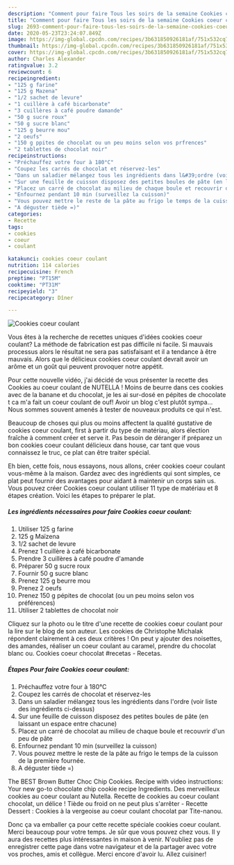 ```yaml
---
description: "Comment pour faire Tous les soirs de la semaine Cookies coeur coulant"
title: "Comment pour faire Tous les soirs de la semaine Cookies coeur coulant"
slug: 2693-comment-pour-faire-tous-les-soirs-de-la-semaine-cookies-coeur-coulant
date: 2020-05-23T23:24:07.849Z
image: https://img-global.cpcdn.com/recipes/3b631850926181af/751x532cq70/cookies-coeur-coulant-photo-principale-de-la-recette.jpg
thumbnail: https://img-global.cpcdn.com/recipes/3b631850926181af/751x532cq70/cookies-coeur-coulant-photo-principale-de-la-recette.jpg
cover: https://img-global.cpcdn.com/recipes/3b631850926181af/751x532cq70/cookies-coeur-coulant-photo-principale-de-la-recette.jpg
author: Charles Alexander
ratingvalue: 3.2
reviewcount: 6
recipeingredient:
- "125 g farine"
- "125 g Mazena"
- "1/2 sachet de levure"
- "1 cuillère à café bicarbonate"
- "3 cuillères à café poudre damande"
- "50 g sucre roux"
- "50 g sucre blanc"
- "125 g beurre mou"
- "2 oeufs"
- "150 g ppites de chocolat ou un peu moins selon vos prfrences"
- "2 tablettes de chocolat noir"
recipeinstructions:
- "Préchauffez votre four à 180°C"
- "Coupez les carrés de chocolat et réservez-les"
- "Dans un saladier mélangez tous les ingrédients dans l&#39;ordre (voir liste des ingrédients ci-dessus)"
- "Sur une feuille de cuisson disposez des petites boules de pâte (en laissant un espace entre chacune)"
- "Placez un carré de chocolat au milieu de chaque boule et recouvrir d&#39;un peu de pâte"
- "Enfournez pendant 10 min (surveillez la cuisson)"
- "Vous pouvez mettre le reste de la pâte au frigo le temps de la cuisson de la première fournée."
- "A déguster tiède =)"
categories:
- Recette
tags:
- cookies
- coeur
- coulant

katakunci: cookies coeur coulant 
nutrition: 114 calories
recipecuisine: French
preptime: "PT15M"
cooktime: "PT31M"
recipeyield: "3"
recipecategory: Dîner

---
```



![Cookies coeur coulant](https://img-global.cpcdn.com/recipes/3b631850926181af/751x532cq70/cookies-coeur-coulant-photo-principale-de-la-recette.jpg)

Vous êtes à la recherche de recettes uniques d'idées cookies coeur coulant? La méthode de fabrication est pas difficile ni facile. Si mauvais processus alors le résultat ne sera pas satisfaisant et il a tendance à être mauvais. Alors que le délicieux cookies coeur coulant devrait avoir un arôme et un goût qui peuvent provoquer notre appétit.

Pour cette nouvelle vidéo, j&#39;ai décidé de vous présenter la recette des Cookies au coeur coulant de NUTELLA ! Moins de beurre dans ces cookies avec de la banane et du chocolat, je les ai sur-dosé en pépites de chocolate t ca m&#39;a fait un coeur coulant de ouf! Avoir un blog c&#39;est plutôt sympa… Nous sommes souvent amenés à tester de nouveaux produits ce qui n&#39;est.

Beaucoup de choses qui plus ou moins affectent la qualité gustative de cookies coeur coulant, first à partir du type de matériau, alors élection fraîche à comment créer et serve it. Pas besoin de déranger if préparez un bon cookies coeur coulant délicieux dans house, car tant que vous connaissez le truc, ce plat can être traiter spécial.


Eh bien, cette fois, nous essayons, nous allons, créer cookies coeur coulant vous-même à la maison. Gardez avec des ingrédients qui sont simples, ce plat peut fournir des avantages pour aidant à maintenir un corps sain us. Vous pouvez créer Cookies coeur coulant utiliser 11 type de matériau et 8 étapes création. Voici les étapes to préparer le plat.

<!--inarticleads1-->

##### Les ingrédients nécessaires pour faire Cookies coeur coulant:

1. Utiliser 125 g farine
1.  125 g Maïzena
1.  1/2 sachet de levure
1. Prenez 1 cuillère à café bicarbonate
1. Prendre 3 cuillères à café poudre d&#39;amande
1. Préparer 50 g sucre roux
1. Fournir 50 g sucre blanc
1. Prenez 125 g beurre mou
1. Prenez 2 oeufs
1. Prenez 150 g pépites de chocolat (ou un peu moins selon vos préférences)
1. Utiliser 2 tablettes de chocolat noir


Cliquez sur la photo ou le titre d&#39;une recette de cookies coeur coulant pour la lire sur le blog de son auteur. Les cookies de Christophe Michalak répondent clairement à ces deux critères ! On peut y ajouter des noisettes, des amandes, réaliser un coeur coulant au caramel, prendre du chocolat blanc ou. Cookies coeur chocolat #recetas - Recetas. 

<!--inarticleads2-->

##### Étapes Pour faire Cookies coeur coulant:

1. Préchauffez votre four à 180°C
1. Coupez les carrés de chocolat et réservez-les
1. Dans un saladier mélangez tous les ingrédients dans l&#39;ordre (voir liste des ingrédients ci-dessus)
1. Sur une feuille de cuisson disposez des petites boules de pâte (en laissant un espace entre chacune)
1. Placez un carré de chocolat au milieu de chaque boule et recouvrir d&#39;un peu de pâte
1. Enfournez pendant 10 min (surveillez la cuisson)
1. Vous pouvez mettre le reste de la pâte au frigo le temps de la cuisson de la première fournée.
1. A déguster tiède =)


The BEST Brown Butter Choc Chip Cookies. Recipe with video instructions: Your new go-to chocolate chip cookie recipe Ingredients. Des merveilleux cookies au coeur coulant au Nutella. Recette de cookies au coeur coulant chocolat, un délice ! Tiède ou froid on ne peut plus s&#39;arrêter - Recette Dessert : Cookies à la vergeoise au coeur coulant chocolat par Tite-nanou. 


Donc ça va emballer ça pour cette recette spéciale cookies coeur coulant. Merci beaucoup pour votre temps. Je sûr que vous pouvez chez vous. Il y aura des recettes plus  intéressantes in maison à venir. N'oubliez pas de enregistrer cette page dans votre navigateur et de la partager avec votre vos proches, amis et collègue. Merci encore d'avoir lu. Allez cuisiner!
